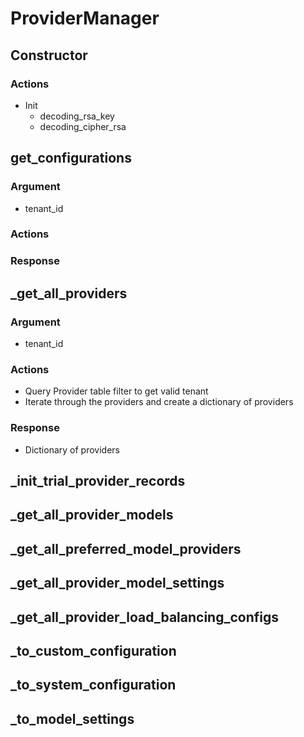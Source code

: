 # ProviderManager

## Constructor
### Actions
- Init 
    - decoding_rsa_key
    - decoding_cipher_rsa

## get_configurations
### Argument
- tenant_id
### Actions
### Response

## _get_all_providers
### Argument
- tenant_id
### Actions
- Query Provider table filter to get valid tenant
- Iterate through the providers and create a dictionary of providers
### Response
- Dictionary of providers

## _init_trial_provider_records

## _get_all_provider_models

## _get_all_preferred_model_providers

## _get_all_provider_model_settings

## _get_all_provider_load_balancing_configs

## _to_custom_configuration

## _to_system_configuration

## _to_model_settings